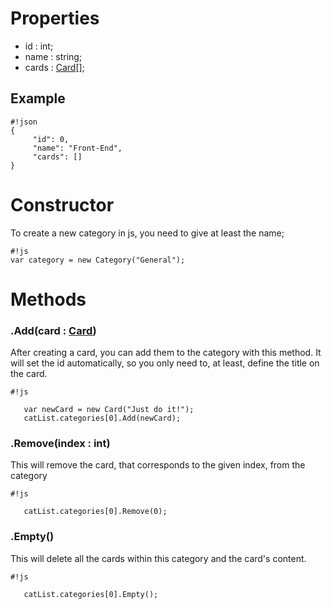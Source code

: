 # Properties #

* id : int;
* name : string;
* cards : [Card](https://bitbucket.org/shivayl/plannr/wiki/Card%20Object)[];

## Example ##

```
#!json
{
     "id": 0,
     "name": "Front-End",
     "cards": []
}

```

# Constructor #
To create a new category in js, you need to give at least the name;

```
#!js
var category = new Category("General");

```

# Methods #

### .Add(card : [Card](https://bitbucket.org/shivayl/plannr/wiki/Card%20Object)) ###
After creating a card, you can add them to the category with this method.
It will set the id automatically, so you only need to, at least, define the title on the card.

```
#!js

   var newCard = new Card("Just do it!");
   catList.categories[0].Add(newCard);

```

### .Remove(index : int) ###
This will remove the card, that corresponds to the given index, from the category


```
#!js

   catList.categories[0].Remove(0);

```

### .Empty() ###
This will delete all the cards within this category and the card's content.


```
#!js

   catList.categories[0].Empty();

```